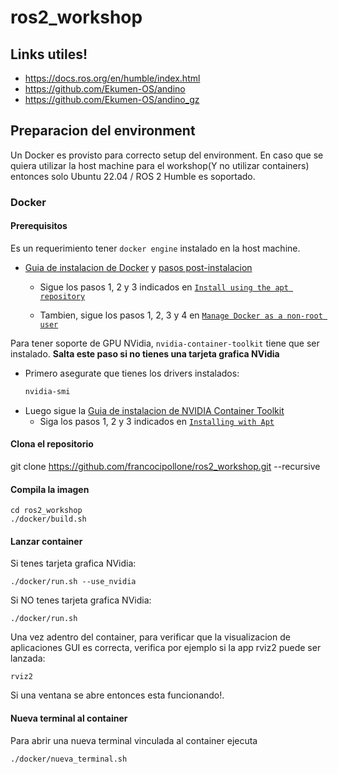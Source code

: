 # ros2_workshop

## Links utiles!

 - https://docs.ros.org/en/humble/index.html
 - https://github.com/Ekumen-OS/andino
 - https://github.com/Ekumen-OS/andino_gz

## Preparacion del environment

Un Docker es provisto para correcto setup del environment.
En caso que se quiera utilizar la host machine para el workshop(Y no utilizar containers) entonces solo Ubuntu 22.04 / ROS 2 Humble es soportado.

### Docker

#### Prerequisitos

Es un requerimiento tener `docker engine` instalado en la host machine.

* [Guia de instalacion de Docker](https://docs.docker.com/engine/install/ubuntu/) y [pasos post-instalacion](https://docs.docker.com/engine/install/linux-postinstall/)
  * Sigue los pasos 1, 2 y 3 indicados en [`Install using the apt repository`](https://docs.docker.com/engine/install/ubuntu/#install-using-the-repository)

  * Tambien, sigue los pasos 1, 2, 3 y 4 en [`Manage Docker as a non-root user`](https://docs.docker.com/engine/install/linux-postinstall/#manage-docker-as-a-non-root-user)

Para tener soporte de GPU NVidia, `nvidia-container-toolkit` tiene que ser instalado.
**Salta este paso si no tienes una tarjeta grafica NVidia**
  * Primero asegurate que tienes los drivers instalados:
    ```sh
    nvidia-smi
    ```
  * Luego sigue la [Guia de instalacion de NVIDIA Container Toolkit](https://docs.nvidia.com/datacenter/cloud-native/container-toolkit/install-guide.html)
    * Siga los pasos 1, 2 y 3 indicados en [`Installing with Apt`](https://docs.nvidia.com/datacenter/cloud-native/container-toolkit/latest/install-guide.html#installing-with-apt)

#### Clona el repositorio


git clone https://github.com/francocipollone/ros2_workshop.git --recursive


#### Compila la imagen
```
cd ros2_workshop
./docker/build.sh
```

#### Lanzar container

Si tenes tarjeta grafica NVidia:
```
./docker/run.sh --use_nvidia
```
Si NO tenes tarjeta grafica NVidia:
```
./docker/run.sh
```

Una vez adentro del container, para verificar que la visualizacion de aplicaciones GUI es correcta, verifica por ejemplo si la app rviz2 puede ser lanzada:
```
rviz2
```
Si una ventana se abre entonces esta funcionando!.


#### Nueva terminal al container

Para abrir una nueva terminal vinculada al container ejecuta

```
./docker/nueva_terminal.sh
```
